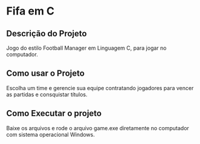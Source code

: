 # Fifa em C

## Descrição do Projeto 
  Jogo do estilo Football Manager em Linguagem C, para jogar no computador.
  
## Como usar o Projeto 
  Escolha um time e gerencie sua equipe contratando jogadores para vencer as partidas e consquistar títulos. 
  
## Como Executar o projeto

  Baixe os arquivos e rode o arquivo game.exe diretamente no computador com sistema operacional Windows.
